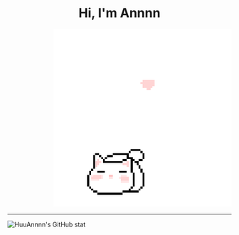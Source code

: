 <h1 align='center'>Hi, I'm Annnn</h1>

<p align="right">
 <img src="cat_intro.gif" />
</p>

___

<div align='right' style='display: flex; flex-direction: row'>
 <img style='display: block' alt="HuuAnnnn's GitHub stat" src='https://github-readme-stats.vercel.app/api?username=HuuAnnnn&show_icons=true&theme=react' />
</div>

